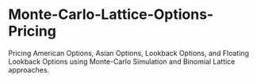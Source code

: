# Monte-Carlo-Lattice-Options-Pricing
Pricing American Options, Asian Options, Lookback Options, and Floating Lookback Options using Monte-Carlo Simulation and Binomial Lattice approaches.
